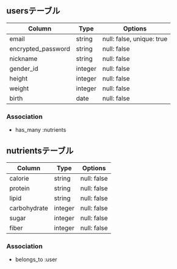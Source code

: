 ## usersテーブル

| Column             | Type    | Options                   |
| ------------------ | ------  | ------------------------- |
| email              | string  | null: false, unique: true |
| encrypted_password | string  | null: false               |
| nickname           | string  | null: false               |
| gender_id          | integer | null: false               |
| height             | integer | null: false               |
| weight             | integer | null: false               |
| birth              | date    | null: false               |

### Association
- has_many :nutrients

## nutrientsテーブル

| Column             | Type    | Options                   |
| ------------------ | ------  | ------------------------- |
| calorie            | string  | null: false               |
| protein            | string  | null: false               |
| lipid              | string  | null: false               |
| carbohydrate       | integer | null: false               |
| sugar              | integer | null: false               |
| fiber              | integer | null: false               |

### Association
- belongs_to :user
